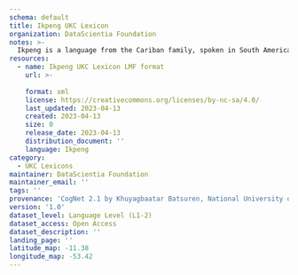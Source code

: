 ```yaml
---
schema: default
title: Ikpeng UKC Lexicon
organization: DataScientia Foundation
notes: >-
  Ikpeng is a language from the Cariban family, spoken in South America. The UKC Lexicon of Ikpeng is represented as a lexico-semantic network. It consists of words, word senses, synsets, as well as sense-level and synset-level relationships.
resources:
  - name: Ikpeng UKC Lexicon LMF format
    url: >-
      
    format: xml
    license: https://creativecommons.org/licenses/by-nc-sa/4.0/
    last_updated: 2023-04-13
    created: 2023-04-13
    size: 0
    release_date: 2023-04-13
    distribution_document: ''
    language: Ikpeng
category:
  - UKC Lexicons
maintainer: DataScientia Foundation
maintainer_email: ''
tags: ''
provenance: 'CogNet 2.1 by Khuyagbaatar Batsuren, National University of Mongolia (http://cognet.ukc.disi.unitn.it); Native Languages of the Americas 2021.11. by Laura Redish and Orrin Lewis (http://www.native-languages.org); Princeton WordNet 2.1 by Princeton University (https://wordnet.princeton.edu)'
version: '1.0'
dataset_level: Language Level (L1-2)
dataset_access: Open Access
dataset_description: ''
landing_page: ''
latitude_map: -11.38
longitude_map: -53.42
---
```

